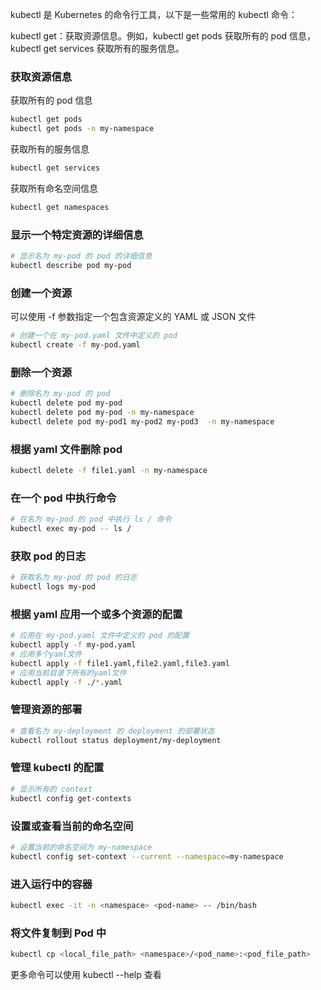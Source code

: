 kubectl 是 Kubernetes 的命令行工具，以下是一些常用的 kubectl 命令：

kubectl get：获取资源信息。例如，kubectl get pods 获取所有的 pod 信息，kubectl get services 获取所有的服务信息。

### 获取资源信息

获取所有的 pod 信息

```sh
kubectl get pods
kubectl get pods -n my-namespace
```

获取所有的服务信息

```sh
kubectl get services
```

获取所有命名空间信息

```sh
kubectl get namespaces
```

### 显示一个特定资源的详细信息

```sh
# 显示名为 my-pod 的 pod 的详细信息
kubectl describe pod my-pod
```

### 创建一个资源

可以使用 -f 参数指定一个包含资源定义的 YAML 或 JSON 文件

```sh
# 创建一个在 my-pod.yaml 文件中定义的 pod
kubectl create -f my-pod.yaml
```

### 删除一个资源

```sh
# 删除名为 my-pod 的 pod
kubectl delete pod my-pod
kubectl delete pod my-pod -n my-namespace
kubectl delete pod my-pod1 my-pod2 my-pod3  -n my-namespace
```

### 根据 yaml 文件删除 pod

```sh
kubectl delete -f file1.yaml -n my-namespace
```

### 在一个 pod 中执行命令

```sh
# 在名为 my-pod 的 pod 中执行 ls / 命令
kubectl exec my-pod -- ls /
```

### 获取 pod 的日志

```sh
# 获取名为 my-pod 的 pod 的日志
kubectl logs my-pod
```

### 根据 yaml 应用一个或多个资源的配置

```sh
# 应用在 my-pod.yaml 文件中定义的 pod 的配置
kubectl apply -f my-pod.yaml
# 应用多个yaml文件
kubectl apply -f file1.yaml,file2.yaml,file3.yaml
# 应用当前目录下所有的yaml文件
kubectl apply -f ./*.yaml
```

### 管理资源的部署

```sh
# 查看名为 my-deployment 的 deployment 的部署状态
kubectl rollout status deployment/my-deployment
```

### 管理 kubectl 的配置

```sh
# 显示所有的 context
kubectl config get-contexts
```

### 设置或查看当前的命名空间

```sh
# 设置当前的命名空间为 my-namespace
kubectl config set-context --current --namespace=my-namespace
```

### 进入运行中的容器

```sh
kubectl exec -it -n <namespace> <pod-name> -- /bin/bash
```

### 将文件复制到 Pod 中

```sh
kubectl cp <local_file_path> <namespace>/<pod_name>:<pod_file_path>
```

更多命令可以使用 kubectl --help 查看
